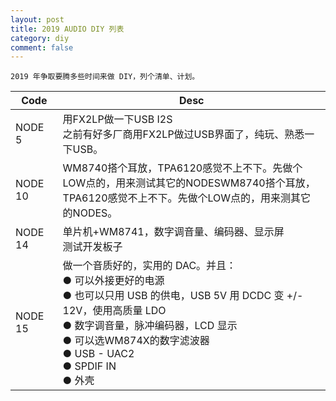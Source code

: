 ```yaml
---
layout: post
title: 2019 AUDIO DIY 列表
category: diy
comment: false
---
```


```
2019 年争取要腾多些时间来做 DIY，列个清单、计划。
```

<table>
  <col width="15%">
  <thead>
    <tr>
      <th>Code</th>
      <th>Desc</th>
    </tr>
  </thead>
  <tbody>
    <tr>
      <td align='left'>NODE 5</td>
      <td>用FX2LP做一下USB I2S<br />之前有好多厂商用FX2LP做过USB界面了，纯玩、熟悉一下USB。</td>
    </tr>
    <tr>
      <td align='left'>NODE 10</td>
      <td>WM8740搭个耳放，TPA6120感觉不上不下。先做个LOW点的，用来测试其它的NODESWM8740搭个耳放，TPA6120感觉不上不下。先做个LOW点的，用来测其它的NODES。</td>
    </tr>
    <tr>
      <td align='left'>NODE 14</td>
      <td>单片机+WM8741，数字调音量、编码器、显示屏<br />测试开发板子</td>
    </tr>
    <tr>
      <td align='left'>NODE 15
      </td>
      <td>
        做一个音质好的，实用的 DAC。并且：
        <br /> &#9679; 可以外接更好的电源
        <br /> &#9679; 也可以只用 USB 的供电，USB 5V 用 DCDC 变 +/- 12V，使用高质量 LDO
        <br /> &#9679; 数字调音量，脉冲编码器，LCD 显示
        <br /> &#9679; 可以选WM874X的数字滤波器
        <br /> &#9679; USB - UAC2
        <br /> &#9679; SPDIF IN
        <br /> &#9679; 外壳
      </td>
    </tr>
  </tbody>
</table>
